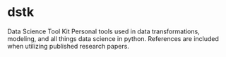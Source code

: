 # dstk
Data Science Tool Kit
Personal tools used in data transformations, modeling, and all things data science in python.
References are included when utilizing published research papers.
